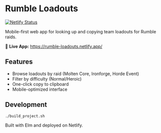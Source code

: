 # Rumble Loadouts

[![Netlify Status](https://api.netlify.com/api/v1/badges/dd0eb07a-ed7f-4c73-8da0-1b53673a5a0a/deploy-status)](https://app.netlify.com/projects/rumble-loadouts/deploys)

Mobile-first web app for looking up and copying team loadouts for Rumble raids.

🚀 **Live App:** https://rumble-loadouts.netlify.app/

## Features

- Browse loadouts by raid (Molten Core, Ironforge, Horde Event)
- Filter by difficulty (Normal/Heroic)
- One-click copy to clipboard
- Mobile-optimized interface

## Development

```bash
./build_project.sh
```

Built with Elm and deployed on Netlify.
